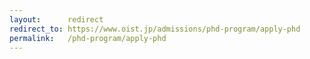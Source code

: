 ```yaml
---
layout:      redirect
redirect_to: https://www.oist.jp/admissions/phd-program/apply-phd
permalink:   /phd-program/apply-phd
---
```

